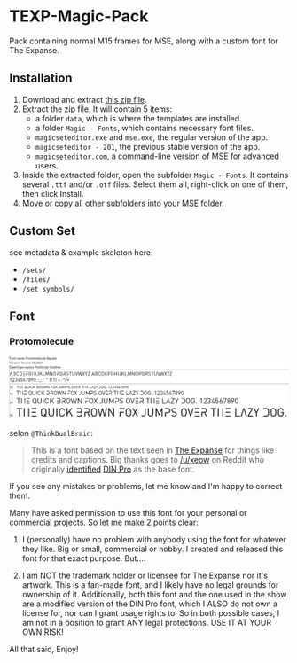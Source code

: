 # TEXP-Magic-Pack

Pack containing normal M15 frames for MSE, along with a custom font for The Expanse.

## Installation

1. Download and extract [this zip file](https://github.com/sboosali/TEXP-Magic-Pack/archive/refs/heads/main.zip).
2. Extract the zip file. It will contain 5 items:
    * a folder `data`, which is where the templates are installed.
    * a folder `Magic - Fonts`, which contains necessary font files.
    * `magicseteditor.exe` and `mse.exe`, the regular version of the app.
    * `magicseteditor - 201`, the previous stable version of the app.
    * `magicseteditor.com`, a command-line version of MSE for advanced users.
4. Inside the extracted folder, open the subfolder `Magic - Fonts`. It contains several `.ttf` and/or `.otf` files. Select them all, right-click on one of them, then click Install.
5. Move or copy all other subfolders into your MSE folder.

## Custom Set

see metadata & example skeleton here:

- `/sets/`
- `/files/`
- `/set symbols/`

## Font

### Protomolecule

![Preview](Protomolecule-preview.png)

selon `@ThinkDualBrain`:

>This is a font based on the text seen in [The Expanse](https://en.wikipedia.org/wiki/The_Expanse_%28TV_series%29) for things like credits and captions. Big thanks goes to [/u/xeow](https://www.reddit.com/u/xeow) on Reddit who originally [identified](https://old.reddit.com/r/TheExpanse/comments/61mipk/the_expanse_alphabet/) [DIN Pro](https://www.cufonfonts.com/font/dinpro) as the base font.

If you see any mistakes or problems, let me know and I'm happy to correct them.


Many have asked permission to use this font for your personal or commercial projects. So let me make 2 points clear:

1) I (personally) have no problem with anybody using the font for whatever they like. Big or small, commercial or hobby. I created and released this font for that exact purpose. But....

2) I am NOT the trademark holder or licensee for The Expanse nor it's artwork. This is a fan-made font, and I likely have no legal grounds for ownership of it. Additionally, both this font and the one used in the show are a modified version of the DIN Pro font, which I ALSO do not own a license for, nor can I grant usage rights to. So in both possible cases, I am not in a position to grant ANY legal protections. USE IT AT YOUR OWN RISK!

All that said, Enjoy!
